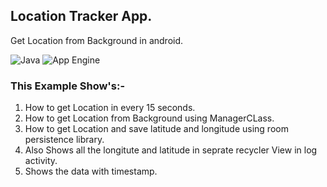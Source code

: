 ## Location Tracker App.
Get Location from Background in android.

![Java](https://img.shields.io/badge/Language-Java-ed8217?logo=java)
![App Engine](https://img.shields.io/badge/Cloud-App%20Engine-3469ee?logo=Google%20Cloud)


### This Example Show's:-
1) How to get Location in every 15 seconds.
2) How to get Location from Background using ManagerCLass.
3) How to get Location and save latitude and longitude using room persistence library.
4) Also Shows all the longitute and latitude in seprate recycler View in log activity.
5) Shows the data with timestamp.
